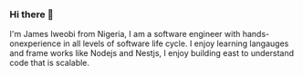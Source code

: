 ### Hi there 👋

I'm James Iweobi from Nigeria, I am a software engineer with hands-onexperience in all levels of software life cycle. I enjoy learning langauges and frame works like Nodejs and Nestjs, I enjoy building east to understand code that is scalable.

